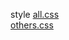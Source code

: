 style 
<a href='https://gabrielryanft.github.io/learning/cursoemvideo/htmlecss/css/medque/medque4mobilefirst.html/style/all.css/' target='_blank' rel='next'>all.css</a><br/>
<a href='https://gabrielryanft.github.io/learning/cursoemvideo/htmlecss/css/medque/medque4mobilefirst.html/style/others.css/' target='_blank' rel='next'>others.css</a><br/>
